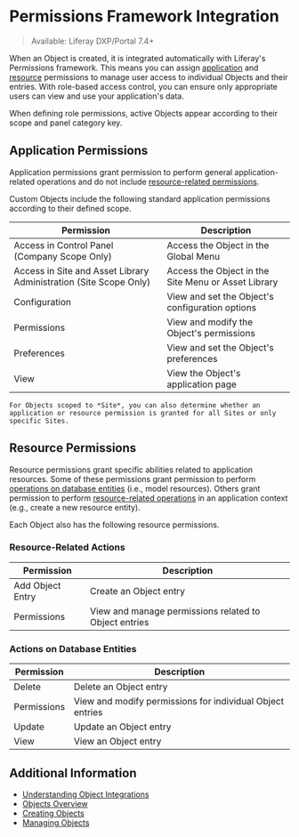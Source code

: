# Permissions Framework Integration

> Available: Liferay DXP/Portal 7.4+

When an Object is created, it is integrated automatically with Liferay's Permissions framework. This means you can assign [application](#application-permissions) and [resource](#resource-permissions) permissions to manage user access to individual Objects and their entries. With role-based access control, you can ensure only appropriate users can view and use your application's data.

When defining role permissions, active Objects appear according to their scope and panel category key.

## Application Permissions

Application permissions grant permission to perform general application-related operations and do not include [resource-related permissions](#object-resource-permissions).

Custom Objects include the following standard application permissions according to their defined scope.

| Permission | Description |
| --- | --- |
| Access in Control Panel (Company Scope Only) | Access the Object in the Global Menu |
| Access in Site and Asset Library Administration (Site Scope Only) | Access the Object in the Site Menu or Asset Library |
| Configuration | View and set the Object's configuration options |
| Permissions | View and modify the Object's permissions |
| Preferences | View and set the Object's preferences |
| View | View the Object's application page |

```{note}
For Objects scoped to *Site*, you can also determine whether an application or resource permission is granted for all Sites or only specific Sites.
```

## Resource Permissions

Resource permissions grant specific abilities related to application resources. Some of these permissions grant permission to perform [operations on database entities](#actions-on-database-entities) (i.e., model resources). Others grant permission to perform [resource-related operations](#resource-related-actions) in an application context (e.g., create a new resource entity).

Each Object also has the following resource permissions.

### Resource-Related Actions

| Permission | Description |
| --- | --- |
| Add Object Entry | Create an Object entry |
| Permissions | View and manage permissions related to Object entries |

### Actions on Database Entities

| Permission | Description |
| --- | --- |
| Delete | Delete an Object entry |
| Permissions | View and modify permissions for individual Object entries |
| Update | Update an Object entry |
| View | View an Object entry |

## Additional Information

* [Understanding Object Integrations](../understanding-object-integrations.md)
* [Objects Overview](../../objects.md)
* [Creating Objects](../creating-and-managing-objects/creating-objects.md)
* [Managing Objects](../creating-and-managing-objects/managing-objects.md)
